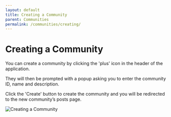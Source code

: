 ```yaml
---
layout: default
title: Creating a Community
parent: Communities
permalink: /communities/creating/
---
```


# Creating a Community

You can create a community by clicking the 'plus' icon in the header of the application.

They will then be prompted with a popup asking you to enter the community ID, name and description.

Click the 'Create' button to create the community and you will be redirected to the new community’s posts page.

![Creating a Community](../../gifs/.gif)